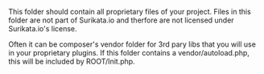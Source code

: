 This folder should contain all proprietary files of your project.
Files in this folder are not part of Surikata.io and therfore are not licensed
under Surikata.io's license.

Often it can be composer's vendor folder for 3rd pary libs that you will
use in your proprietary plugins. If this folder contains a vendor/autoload.php,
this will be included by ROOT/Init.php.